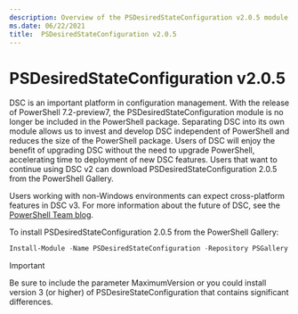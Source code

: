 ```yaml
---
description: Overview of the PSDesiredStateConfiguration v2.0.5 module.
ms.date: 06/22/2021
title:  PSDesiredStateConfiguration v2.0.5
---
```

# PSDesiredStateConfiguration v2.0.5

DSC is an important platform in configuration management. With the release of PowerShell
7.2-preview7, the PSDesiredStateConfiguration module is no longer be included in the PowerShell
package. Separating DSC into its own module allows us to invest and develop DSC independent of
PowerShell and reduces the size of the PowerShell package. Users of DSC will enjoy the benefit of
upgrading DSC without the need to upgrade PowerShell, accelerating time to deployment of new DSC
features. Users that want to continue using DSC v2 can download PSDesiredStateConfiguration 2.0.5
from the PowerShell Gallery.

Users working with non-Windows environments can expect cross-platform features in DSC v3. For more
information about the future of DSC, see the
[PowerShell Team blog](https://devblogs.microsoft.com/powershell/powershell-team-2021-investments/#dsc-for-powershell-7).

To install PSDesiredStateConfiguration 2.0.5 from the PowerShell Gallery:

```powershell
Install-Module -Name PSDesiredStateConfiguration -Repository PSGallery -MaximumVersion 2.99
```

> [!IMPORTANT]
> Be sure to include the parameter MaximumVersion or you could install version 3 (or higher) of
> PSDesireStateConfiguration that contains significant differences.

